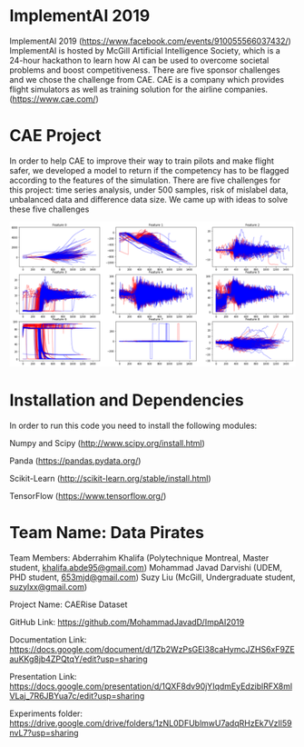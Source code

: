 # ImplementAI 2019
ImplementAI 2019 
(https://www.facebook.com/events/910055566037432/)
ImplementAI is hosted by McGill Artificial Intelligence Society, which is a 24-hour hackathon to learn how AI can be used to overcome societal problems and boost competitiveness. There are five sponsor challenges and we chose the challenge from CAE. 
CAE is a company which provides flight simulators as well as training solution for the airline companies. 
(https://www.cae.com/)

# CAE Project
In order to help CAE to improve their way to train pilots and make flight safer, we developed a model to return if the competency has to be flagged according to the features of the  simulation. 
There are five challenges for this project: time series analysis, under 500 samples, risk of mislabel data, unbalanced data and difference data size. We came up with ideas to solve these five challenges

![alt text](/Img/overlap1.png "over lap feature for different samples in line charts")

# Installation and Dependencies
In order to run this code you need to install the following modules:

Numpy and Scipy (http://www.scipy.org/install.html)

Panda (https://pandas.pydata.org/)

Scikit-Learn (http://scikit-learn.org/stable/install.html)

TensorFlow (https://www.tensorflow.org/)

# Team Name: Data Pirates
Team Members: 
Abderrahim Khalifa (Polytechnique Montreal, Master student, khalifa.abde95@gmail.com)
Mohammad Javad Darvishi (UDEM, PHD student, 653mjd@gmail.com)
Suzy Liu (McGill, Undergraduate student, suzylxx@gmail.com)

Project Name: CAERise Dataset

GitHub Link: https://github.com/MohammadJavadD/ImpAI2019

Documentation Link: https://docs.google.com/document/d/1Zb2WzPsGEl38caHymcJZHS6xF9ZEauKKg8jb4ZPQtqY/edit?usp=sharing

Presentation Link: https://docs.google.com/presentation/d/1QXF8dv90jYIqdmEyEdziblRFX8mlVLaj_7R6JBYua7c/edit?usp=sharing

Experiments folder: https://drive.google.com/drive/folders/1zNL0DFUblmwU7adqRHzEk7VzIl59nvL7?usp=sharing



